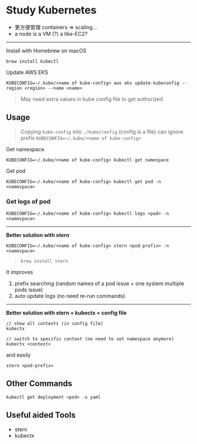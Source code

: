 # Study Kubernetes

- 更方便管理 containers => scaling...
- a node is a VM (?) a like-EC2?

---

Install with Homebrew on macOS

```
brew install kubectl
```

Update AWS EKS

```
KUBECONFIG=~/.kube/<name of kube-config> aws eks update-kubeconfig --region <region> --name <name>
```

> May need extra values in kube config file to get authorized

## Usage

> Copying `kube-config` into `./kube/config` (config is a file) can ignore prefix `KUBECONFIG=~/.kube/<name of kube-config>`

Get namespace

```
KUBECONFIG=~/.kube/<name of kube-config> kubectl get namespace
```

Get pod

```
KUBECONFIG=~/.kube/<name of kube-config> kubectl get pod -n <namespace>
```

### Get logs of pod

```
KUBECONFIG=~/.kube/<name of kube-config> kubectl logs <pod> -n <namespace>
```

---

**Better solution with stern**

```
KUBECONFIG=~/.kube/<name of kube-config> stern <pod-prefix> -n <namespace>
```

> `brew install stern`

It improves

1. prefix searching (random names of a pod issue + one system multiple pods issue)
2. auto update logs (no need re-run commands)

---

**Better solution with stern + kubectx + config file**

```
// show all contexts (in config file)
kubectx

// switch to specific context (no need to set namespace anymore)
kubectx <context>
```

and easily

```
stern <pod-prefix>
```

## Other Commands

```
kubectl get deployment <pod> -o yaml
```

## Useful aided Tools

- stern
- kubectx

